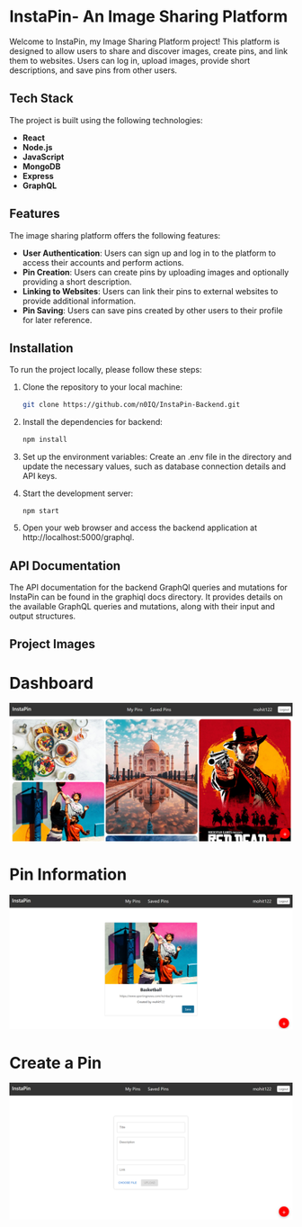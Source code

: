 # InstaPin- An Image Sharing Platform

Welcome to InstaPin, my Image Sharing Platform project! This platform is designed to allow users to share and discover images, create pins, and link them to websites. Users can log in, upload images, provide short descriptions, and save pins from other users.

## Tech Stack

The project is built using the following technologies:

- **React**
- **Node.js**
- **JavaScript**
- **MongoDB**
- **Express**
- **GraphQL**

## Features

The image sharing platform offers the following features:

- **User Authentication**: Users can sign up and log in to the platform to access their accounts and perform actions.
- **Pin Creation**: Users can create pins by uploading images and optionally providing a short description.
- **Linking to Websites**: Users can link their pins to external websites to provide additional information.
- **Pin Saving**: Users can save pins created by other users to their profile for later reference.

## Installation

To run the project locally, please follow these steps:

1. Clone the repository to your local machine:

   ```bash
   git clone https://github.com/n0IQ/InstaPin-Backend.git
   ```

2. Install the dependencies for backend:

   ```bash
   npm install
   ```

3. Set up the environment variables:
   Create an .env file in the directory and update the necessary values, such as database connection details and API keys.

4. Start the development server:
   ```
   npm start
   ```
5. Open your web browser and access the backend application at http://localhost:5000/graphql.

## API Documentation

The API documentation for the backend GraphQl queries and mutations for InstaPin can be found in the graphiql docs directory. It provides details on the available GraphQL queries and mutations, along with their input and output structures.

## Project Images

# Dashboard

![InstaPin Dashboard](./images/dashboard.png)

# Pin Information

![A single Pin Information](./images/pin.png)

# Create a Pin

![Add or Create a Pin](./images/addPin.png)
